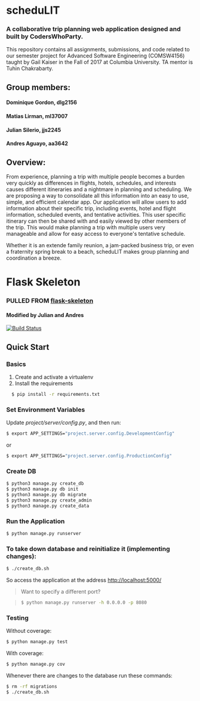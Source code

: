 # scheduLIT
### A collaborative trip planning web application designed and built by CodersWhoParty.

This repository contains all assignments, submissions, and code related to our semester project for Advanced Software Engineering (COMSW4156) taught by Gail Kaiser in the Fall of 2017 at Columbia University. TA mentor is Tuhin Chakrabarty.

## Group members:
#### Dominique Gordon, dlg2156
#### Matias Lirman, ml37007
#### Julian Silerio, jjs2245
#### Andres Aguayo, aa3642

## Overview:

From experience, planning a trip with multiple people becomes a burden very quickly as
differences in flights, hotels, schedules, and interests causes different itineraries and a
nightmare in planning and scheduling. We are proposing a way to consolidate all this
information into an easy to use, simple, and efficient calendar app. Our application will allow
users to add information about their specific trip, including events, hotel and flight information,
scheduled events, and tentative activities. This user specific itinerary can then be shared with
and easily viewed by other members of the trip. This would make planning a trip with multiple
users very manageable and allow for easy access to everyone's tentative schedule.

Whether it is an extende family reunion, a jam-packed business trip, or even a fraternity
spring break to a beach, scheduLIT makes group planning and coordination a breeze.


# Flask Skeleton

### PULLED FROM [flask-skeleton](https://github.com/realpython/flask-skeleton/)
#### Modified by Julian and Andres

[![Build Status](https://travis-ci.org/realpython/flask-skeleton.svg?branch=master)](https://travis-ci.org/realpython/flask-skeleton)

## Quick Start

### Basics

1. Create and activate a virtualenv
2. Install the requirements

```sh 
  $ pip install -r requirements.txt
```

### Set Environment Variables

Update *project/server/config.py*, and then run:

```sh
$ export APP_SETTINGS="project.server.config.DevelopmentConfig"
```

or

```sh
$ export APP_SETTINGS="project.server.config.ProductionConfig"
```

### Create DB

```sh
$ python3 manage.py create_db
$ python3 manage.py db init
$ python3 manage.py db migrate
$ python3 manage.py create_admin
$ python3 manage.py create_data
```

### Run the Application

```sh
$ python manage.py runserver
```

### To take down database and reinitialize it (implementing changes):

```sh
$ ./create_db.sh
```

So access the application at the address [http://localhost:5000/](http://localhost:5000/)

> Want to specify a different port?

> ```sh
> $ python manage.py runserver -h 0.0.0.0 -p 8080
> ```

### Testing

Without coverage:

```sh
$ python manage.py test
```

With coverage:

```sh
$ python manage.py cov
```

Whenever there are changes to the database run these commands:

```sh
$ rm -rf migrations
$ ./create_db.sh
```
